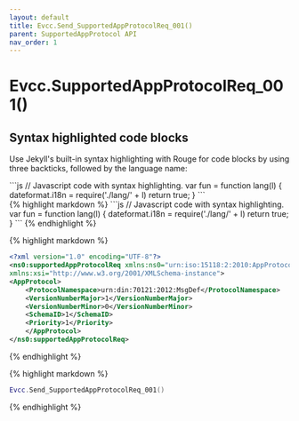 ```yaml
---
layout: default
title: Evcc.Send_SupportedAppProtocolReq_001()
parent: SupportedAppProtocol API
nav_order: 1
---
```


# Evcc.SupportedAppProtocolReq_001()


## Syntax highlighted code blocks

Use Jekyll's built-in syntax highlighting with Rouge for code blocks by using three backticks, followed by the language name:

<div class="code-example" markdown="1">
```js
// Javascript code with syntax highlighting.
var fun = function lang(l) {
  dateformat.i18n = require('./lang/' + l)
  return true;
}
```
</div>
{% highlight markdown %}
```js
// Javascript code with syntax highlighting.
var fun = function lang(l) {
  dateformat.i18n = require('./lang/' + l)
  return true;
}
```
{% endhighlight %}

{% highlight markdown %}
```XML
<?xml version="1.0" encoding="UTF-8"?>
<ns0:supportedAppProtocolReq xmlns:ns0="urn:iso:15118:2:2010:AppProtocol"
xmlns:xsi="http://www.w3.org/2001/XMLSchema-instance">
<AppProtocol>
    <ProtocolNamespace>urn:din:70121:2012:MsgDef</ProtocolNamespace>
    <VersionNumberMajor>1</VersionNumberMajor>
    <VersionNumberMinor>0</VersionNumberMinor>
    <SchemaID>1</SchemaID>
    <Priority>1</Priority>
    </AppProtocol>
</ns0:supportedAppProtocolReq>
```
{% endhighlight %}

{% highlight markdown %}
```Lua
Evcc.Send_SupportedAppProtocolReq_001()
```
{% endhighlight %}

